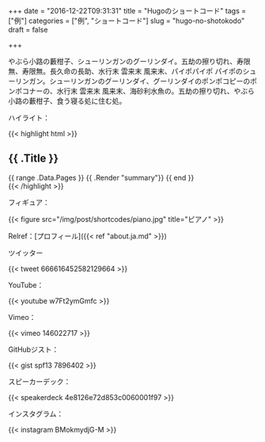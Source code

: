 +++
date = "2016-12-22T09:31:31"
title = "Hugoのショートコード"
tags = ["例"]
categories = ["例", "ショートコード"]
slug = "hugo-no-shotokodo"
draft = false

+++

やぶら小路の藪柑子、シューリンガンのグーリンダイ。五劫の擦り切れ、寿限無、寿限無。長久命の長助、水行末 雲来末 風来末、パイポパイポ パイポのシューリンガン。シューリンガンのグーリンダイ、グーリンダイのポンポコピーのポンポコナーの、水行末 雲来末 風来末、海砂利水魚の。五劫の擦り切れ、やぶら小路の藪柑子、食う寝る処に住む処。

ハイライト：

{{< highlight html >}}
<section id="main">
  <div>
   <h1 id="title">{{ .Title }}</h1>
    {{ range .Data.Pages }}
        {{ .Render "summary"}}
    {{ end }}
  </div>
</section>
{{< /highlight >}}

フィギュア：

{{< figure src="/img/post/shortcodes/piano.jpg" title="ピアノ" >}}

Relref：[プロフィール]({{< ref "about.ja.md" >}})

ツイッター

{{< tweet 666616452582129664 >}}

YouTube：

{{< youtube w7Ft2ymGmfc >}}

Vimeo：

{{< vimeo 146022717 >}}

GitHubジスト：

{{< gist spf13 7896402 >}}

スピーカーデック：

{{< speakerdeck 4e8126e72d853c0060001f97 >}}

インスタグラム：

{{< instagram BMokmydjG-M >}}
